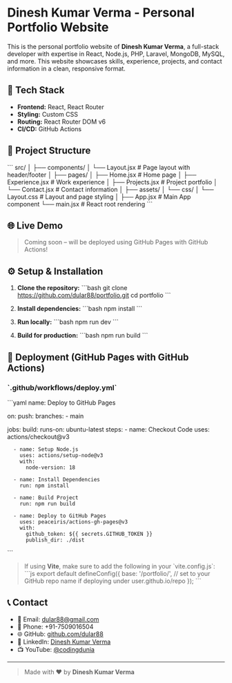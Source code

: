 
# Dinesh Kumar Verma - Personal Portfolio Website

This is the personal portfolio website of **Dinesh Kumar Verma**, a full-stack developer with expertise in React, Node.js, PHP, Laravel, MongoDB, MySQL, and more. This website showcases skills, experience, projects, and contact information in a clean, responsive format.

## 🚀 Tech Stack

- **Frontend:** React, React Router
- **Styling:** Custom CSS
- **Routing:** React Router DOM v6
- **CI/CD:** GitHub Actions

## 📁 Project Structure

\`\`\`
src/
│
├── components/
│   └── Layout.jsx         # Page layout with header/footer
│
├── pages/
│   ├── Home.jsx           # Home page
│   ├── Experience.jsx     # Work experience
│   ├── Projects.jsx       # Project portfolio
│   └── Contact.jsx        # Contact information
│
├── assets/
│   └── css/
│       └── Layout.css     # Layout and page styling
│
├── App.jsx                # Main App component
└── main.jsx               # React root rendering
\`\`\`

## 🌐 Live Demo

> Coming soon – will be deployed using GitHub Pages with GitHub Actions!

## ⚙️ Setup & Installation

1. **Clone the repository:**
   \`\`\`bash
   git clone https://github.com/dular88/portfolio.git
   cd portfolio
   \`\`\`

2. **Install dependencies:**
   \`\`\`bash
   npm install
   \`\`\`

3. **Run locally:**
   \`\`\`bash
   npm run dev
   \`\`\`

4. **Build for production:**
   \`\`\`bash
   npm run build
   \`\`\`

## 🚀 Deployment (GitHub Pages with GitHub Actions)

### \`.github/workflows/deploy.yml\`

\`\`\`yaml
name: Deploy to GitHub Pages

on:
  push:
    branches:
      - main

jobs:
  build:
    runs-on: ubuntu-latest
    steps:
      - name: Checkout Code
        uses: actions/checkout@v3

      - name: Setup Node.js
        uses: actions/setup-node@v3
        with:
          node-version: 18

      - name: Install Dependencies
        run: npm install

      - name: Build Project
        run: npm run build

      - name: Deploy to GitHub Pages
        uses: peaceiris/actions-gh-pages@v3
        with:
          github_token: ${{ secrets.GITHUB_TOKEN }}
          publish_dir: ./dist
\`\`\`

> If using **Vite**, make sure to add the following in your \`vite.config.js\`:
\`\`\`js
export default defineConfig({
  base: '/portfolio/', // set to your GitHub repo name if deploying under user.github.io/repo
});
\`\`\`

## 📞 Contact

- 📧 Email: [dular88@gmail.com](mailto:dular88@gmail.com)
- 📱 Phone: +91-7509016504
- 🌐 GitHub: [github.com/dular88](https://github.com/dular88)
- 🔗 LinkedIn: [Dinesh Kumar Verma](https://linkedin.com/in/dinesh-kumar-verma-30b1a619)
- 📺 YouTube: [@codingdunia](https://youtube.com/@codingdunia)

---

> Made with ❤️ by **Dinesh Kumar Verma**
